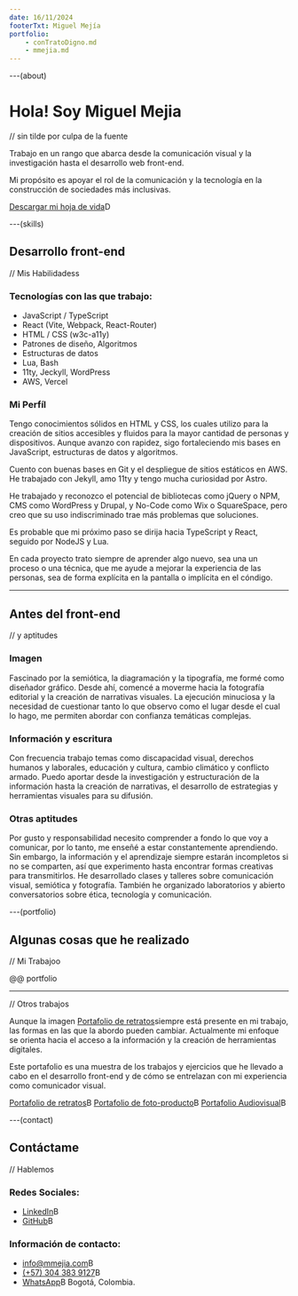 ```yaml
---
date: 16/11/2024
footerTxt: Miguel Mejía
portfolio:
    - conTratoDigno.md
    - mmejia.md
---
```


---(about)

# Hola! Soy Miguel Mejia

// sin tilde por culpa de la fuente

Trabajo en un rango que abarca desde la comunicación visual y la investigación hasta el desarrollo web front-end.

Mi propósito es apoyar el rol de la comunicación y la tecnología en la construcción de sociedades más inclusivas.

[Descargar mi hoja de vida](/assets/pdf/MiguelMejia_resume-cv.pdf)D

---(skills)

## Desarrollo front-end

// Mis Habilidadess

### Tecnologías con las que trabajo:

-   JavaScript / TypeScript
-   React (Vite, Webpack, React-Router)
-   HTML / CSS (w3c-a11y)
-   Patrones de diseño, Algoritmos
-   Estructuras de datos
-   Lua, Bash
-   11ty, Jeckyll, WordPress
-   AWS, Vercel

### Mi Perfíl

Tengo conocimientos sólidos en HTML y CSS, los cuales utilizo para la creación de sitios accesibles y fluidos para la mayor cantidad de personas y dispositivos. Aunque avanzo con rapidez, sigo fortaleciendo mis bases en JavaScript, estructuras de datos y algoritmos.

Cuento con buenas bases en Git y el despliegue de sitios estáticos en AWS. He trabajado con Jekyll, amo 11ty y tengo mucha curiosidad por Astro.

He trabajado y reconozco el potencial de bibliotecas como jQuery o NPM, CMS como WordPress y Drupal, y No-Code como Wix o SquareSpace, pero creo que su uso indiscriminado trae más problemas que soluciones.

Es probable que mi próximo paso se dirija hacia TypeScript y React, seguido por NodeJS y Lua.

En cada proyecto trato siempre de aprender algo nuevo, sea una un proceso o una técnica, que me ayude a mejorar la experiencia de las personas, sea de forma explícita en la pantalla o implícita en el cóndigo.

---

## Antes del front-end

// y aptitudes

### Imagen

Fascinado por la semiótica, la diagramación y la tipografía, me formé como diseñador gráfico. Desde ahí, comencé a moverme hacia la fotografía editorial y la creación de narrativas visuales. La ejecución minuciosa y la necesidad de cuestionar tanto lo que observo como el lugar desde el cual lo hago, me permiten abordar con confianza temáticas complejas.

### Información y escritura

Con frecuencia trabajo temas como discapacidad visual, derechos humanos y laborales, educación y cultura, cambio climático y conflicto armado. Puedo aportar desde la investigación y estructuración de la información hasta la creación de narrativas, el desarrollo de estrategias y herramientas visuales para su difusión.

### Otras aptitudes

Por gusto y responsabilidad necesito comprender a fondo lo que voy a comunicar, por lo tanto, me enseñé a estar constantemente aprendiendo. Sin embargo, la información y el aprendizaje siempre estarán incompletos si no se comparten, así que experimento hasta encontrar formas creativas para transmitirlos. He desarrollado clases y talleres sobre comunicación visual, semiótica y fotografía. También he organizado laboratorios y abierto conversatorios sobre ética, tecnología y comunicación.

---(portfolio)

## Algunas cosas que he realizado

// Mi Trabajoo

@@ portfolio

---

// Otros trabajos

Aunque la imagen [Portafolio de retratos](https://mmejia.com)siempre está presente en mi trabajo, las formas en las que la abordo pueden cambiar. Actualmente mi enfoque se orienta hacia el acceso a la información y la creación de herramientas digitales.

Este portafolio es una muestra de los trabajos y ejercicios que he llevado a cabo en el desarrollo front-end y de cómo se entrelazan con mi experiencia como comunicador visual.

[Portafolio de retratos](https://mmejia.com)B
[Portafolio de foto-producto](https://producto.mmejia.com)B
[Portafolio Audiovisual](https://audiovisual.mmejia.com)B

---(contact)

## Contáctame

// Hablemos

### Redes Sociales:

-   [LinkedIn](https://www.linkedin.com/in/-mmejia/)B
-   [GitHub](https://github.com/dothedada)B

### Información de contacto:

-   [info@mmejia.com](mailto:info@mmejia.com)B
-   [(+57) 304 383 9127](tel:3043839127)B
-   [WhatsApp](https://wa.me/573043839127)B
    Bogotá, Colombia.
